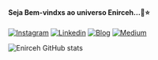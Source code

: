 #### Seja Bem-vindxs ao universo Enirceh...🌻⭐
[![Instagram](https://img.shields.io/badge/Instagram-E4405F?style=for-the-badge&logo=instagram&logoColor=white)](https://www.instagram.com/enirceh/)
[![Linkedin](https://img.shields.io/badge/LinkedIn-0077B5?style=for-the-badge&logo=linkedin&logoColor=white)]()
[![Blog](https://img.shields.io/badge/Blogger-FF5722?style=for-the-badge&logo=blogger&logoColor=white)]()
[![Medium](https://img.shields.io/badge/Medium-12100E?style=for-the-badge&logo=medium&logoColor=white)]()

![Enirceh GitHub stats](https://github-readme-stats.vercel.app/api?username=enirceh&show_icons=true&theme=dracula)


